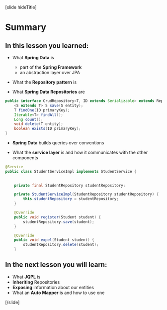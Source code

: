 [slide hideTitle]

# Summary

## In this lesson you learned:

- What **Spring Data** is
    * part of the **Spring Framework**
    * an abstraction layer over JPA

- What the **Repository pattern** is

- What **Spring Data Repositories** are

```java
public interface CrudRepository<T, ID extends Serializable> extends Repository<T, ID> {
    <S extends T> S save(S entity);
    T findOne(ID primaryKey);
    Iterable<T> findAll();
    Long count();
    void delete(T entity);
    boolean exists(ID primaryKey);
}
```

- **Spring Data** builds queries over conventions

- What the **service layer** is and how it communicates with the other components

```java
@Service
public class StudentServiceImpl implements StudentService {
                                                                
    
    private final StudentRepository studentRepository;

    private StudentServiceImpl(StudentRepository studentRepository) {
        this.studentRepository = studentRepository;
    }

    @Override
    public void register(Student student) {
        studentRepository.save(student);
    }

    @Override
    public void expel(Student student) {
        studentRepository.delete(student);
    }
```


## In the next lesson you will learn:

- What **JQPL** is
- **Inheriting** Repositories
- **Exposing** information about our entities
- What an **Auto Mapper** is and how to use one

[/slide]